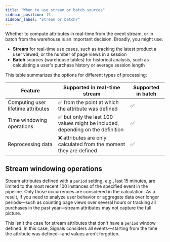 ```yaml
---
title: "When to use stream or batch sources"
sidebar_position: 15
sidebar_label: "Stream or batch?"
---
```


Whether to compute attributes in real-time from the event stream, or in batch from the warehouse is an important decision. Broadly, you might use:
* **Stream** for real-time use cases, such as tracking the latest product a user viewed, or the number of page views in a session
* **Batch** sources (warehouse tables) for historical analysis, such as calculating a user's purchase history or average session length

This table summarizes the options for different types of processing:

| Feature                            | Supported in real-time stream                                                 | Supported in batch |
| ---------------------------------- | ----------------------------------------------------------------------------- | ------------------ |
| Computing user lifetime attributes | ✅ from the point at which the attribute was defined                           | ✅                  |
| Time windowing operations          | ✅ but only the last 100 values might be included, depending on the definition | ✅                  |
| Reprocessing data                  | ❌ attributes are only calculated from the moment they are defined             | ✅                  |

## Stream windowing operations

Stream attributes defined with a `period` setting, e.g., last 15 minutes, are limited to the most recent 100 instances of the specified event in the pipeline. Only those occurrences are considered in the calculation. As a result, if you need to analyze user behavior or aggregate data over longer periods—such as counting page views over several hours or tracking all purchases in the past year—stream attributes may not capture the full picture.

This isn't the case for stream attributes that don't have a `period` window defined. In this case, Signals considers all events—starting from the time the attribute was defined—and values aren't forgotten.
